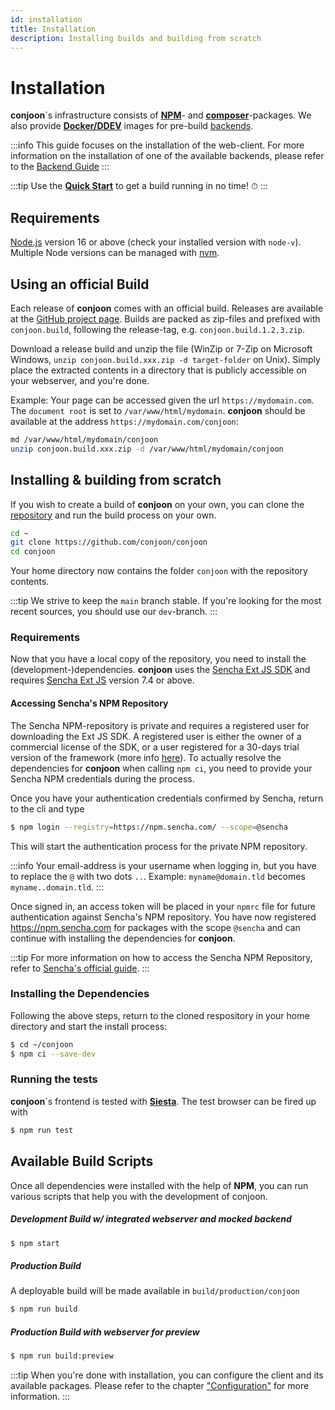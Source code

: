 ```yaml
---
id: installation
title: Installation
description: Installing builds and building from scratch
---
```

# Installation

**conjoon**`s infrastructure consists of [**NPM**](https://www.npmjs.com/org/conjoon)- and [**composer**](https://packagist.org/packages/conjoon/)-packages. We also provide [**Docker/DDEV**](https://github.com/conjoon/ddev-ms-email) images for pre-build [backends](backend).

:::info
This guide focuses on the installation of the web-client. For more information on the installation of one of the available backends, please refer to the [Backend Guide](./backends)
:::

:::tip
Use the [**Quick Start**](introduction.md#quick-start) to get a build running in no time! ⏱
:::


## Requirements
[Node.js](https://nodejs.org) version 16 or above (check your installed version with `node-v`). Multiple Node versions
can be managed with [nvm](https://github.com/nvm-sh/nvm).

## Using an official Build
Each release of **conjoon** comes with an official build. Releases are available at the [GitHub project page](https://github.com/conjoon/conjoon/releases/). Builds are packed as zip-files and prefixed with `conjoon.build`, following the release-tag, e.g.
`conjoon.build.1.2.3.zip`.

Download a release build and unzip the file (WinZip or 7-Zip on Microsoft Windows, `unzip conjoon.build.xxx.zip -d target-folder` on Unix).
Simply place the extracted contents in a directory that is publicly accessible on your webserver, and you're done.

Example: Your page can be accessed given the url `https://mydomain.com`. The `document root` is set to  `/var/www/html/mydomain`.
**conjoon** should be available at the address `https://mydomain.com/conjoon`:

```bash
md /var/www/html/mydomain/conjoon
unzip conjoon.build.xxx.zip -d /var/www/html/mydomain/conjoon
```


## Installing & building from scratch 

If you wish to create a build of **conjoon** on your own, you can clone the [repository](https://github.com/conjoon/conjoon) and
run the build process on your own.

```bash
cd ~
git clone https://github.com/conjoon/conjoon
cd conjoon
```

Your home directory now contains the folder `conjoon` with the repository contents. 

:::tip
We strive to keep the `main` branch stable. If you're looking for the most recent sources, you should use our `dev`-branch.
:::

### Requirements
Now that you have a local copy of the repository, you need to install the (development-)dependencies. **conjoon**
uses the [Sencha Ext JS SDK](https://sencha.com) and requires [Sencha Ext JS](https://sencha.com) version 7.4 or above.

#### Accessing Sencha's NPM Repository 

The Sencha NPM-repository is private and requires a registered user for downloading the Ext JS SDK. A registered user is either the owner of a commercial license of the SDK, or a user registered for a 30-days trial version of the framework (more info [here](https://www.sencha.com/products/extjs/evaluate/)). To actually resolve the dependencies for **conjoon** when calling `npm ci`, you need to provide your Sencha NPM credentials during the process. 

Once you have your authentication credentials confirmed by Sencha, return to the cli and type

```bash
$ npm login --registry=https://npm.sencha.com/ --scope=@sencha
```

This will start the authentication process for the private NPM repository. 

:::info
Your email-address is your username when logging in, but you have to replace the `@` with two dots `..`.
Example: `myname@domain.tld` becomes `myname..domain.tld`.
:::

Once signed in, an access token will be placed in your `npmrc` file for future authentication against Sencha's NPM repository.
You have now registered https://npm.sencha.com for packages with the scope `@sencha` and can continue with installing the dependencies for **conjoon**. 

:::tip
For more information on how to access the Sencha NPM Repository, refer to [Sencha's official guide](https://docs.sencha.com/extjs/7.4.0/guides/using_systems/using_npm/npm_repo_access.html).
:::

### Installing the Dependencies

Following the above steps, return to the cloned respository in your home directory and start the install process:

```bash
$ cd ~/conjoon
$ npm ci --save-dev  
```

### Running the tests
**conjoon**`s frontend is tested with [**Siesta**](http://bryntum.com/products/siesta). The test browser can be fired up with
```bash
$ npm run test
```

## Available Build Scripts
Once all dependencies were installed with the help of **NPM**, you can run various scripts that help you with the
development of conjoon.

##### Development Build w/ integrated webserver and mocked backend
```bash
$ npm start
```

##### Production Build
A deployable build will be made available in `build/production/conjoon`
```bash
$ npm run build
```

##### Production Build with webserver for preview
```bash
$ npm run build:preview
```


:::tip
When you're done with installation, you can configure the client and its available packages.
Please refer to the chapter ["Configuration"](./configuration) for more information.
:::

